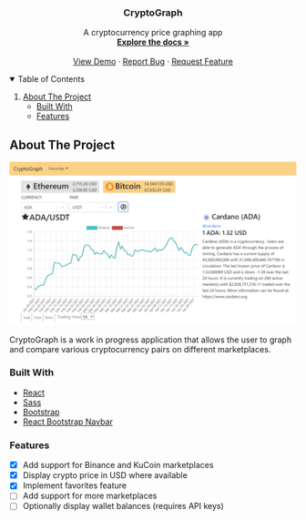 <p align="center">

  <h3 align="center">CryptoGraph</h3>

  <p align="center">
    A cryptocurrency price graphing app
    <br />
    <a href="https://github.com/nikolaybutnik/CryptoGraph"><strong>Explore the docs »</strong></a>
    <br />
    <br />
    <a href="https://agile-caverns-16859.herokuapp.com/">View Demo</a>
    ·
    <a href="https://github.com/nikolaybutnik/CryptoGraph/issues">Report Bug</a>
    ·
    <a href="https://github.com/nikolaybutnik/CryptoGraph/issues">Request Feature</a>
  </p>
</p>

<details open="open">
  <summary>Table of Contents</summary>
  <ol>
    <li>
      <a href="#about-the-project">About The Project</a>
      <ul>
        <li><a href="#built-with">Built With</a></li>
        <li><a href="#features">Features</a></li>
      </ul>
    </li>
   
  </ol>
</details>

## About The Project

![CryptoGraph Image](https://github.com/nikolaybutnik/CryptoGraph/blob/master/client/public/images/cryptograph-screenshotV2.png?raw=true)

CryptoGraph is a work in progress application that allows the user to graph and compare various cryptocurrency pairs on different marketplaces.

### Built With

- [React](https://reactjs.org/)
- [Sass](https://sass-lang.com/)
- [Bootstrap](https://getbootstrap.com/)
- [React Bootstrap Navbar](https://react-bootstrap.github.io/components/navbar/)

### Features

- [x] Add support for Binance and KuCoin marketplaces
- [x] Display crypto price in USD where available
- [x] Implement favorites feature
- [ ] Add support for more marketplaces
- [ ] Optionally display wallet balances (requires API keys)
